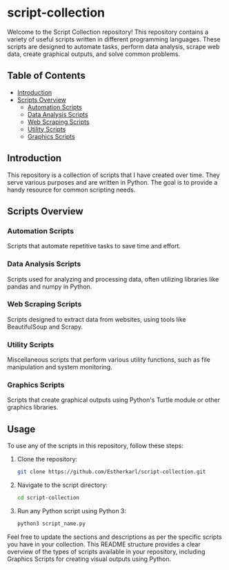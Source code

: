 # script-collection

Welcome to the Script Collection repository! This repository contains a variety of useful scripts written in different programming languages. These scripts are designed to automate tasks, perform data analysis, scrape web data, create graphical outputs, and solve common problems.

## Table of Contents
- [Introduction](#introduction)
- [Scripts Overview](#scripts-overview)
  - [Automation Scripts](#automation-scripts)
  - [Data Analysis Scripts](#data-analysis-scripts)
  - [Web Scraping Scripts](#web-scraping-scripts)
  - [Utility Scripts](#utility-scripts)
  - [Graphics Scripts](#graphics-scripts)  

## Introduction
This repository is a collection of scripts that I have created over time. They serve various purposes and are written in Python. The goal is to provide a handy resource for common scripting needs.

## Scripts Overview

### Automation Scripts
Scripts that automate repetitive tasks to save time and effort.

### Data Analysis Scripts
Scripts used for analyzing and processing data, often utilizing libraries like pandas and numpy in Python.

### Web Scraping Scripts
Scripts designed to extract data from websites, using tools like BeautifulSoup and Scrapy.

### Utility Scripts
Miscellaneous scripts that perform various utility functions, such as file manipulation and system monitoring.

### Graphics Scripts 
Scripts that create graphical outputs using Python's Turtle module or other graphics libraries.

## Usage
To use any of the scripts in this repository, follow these steps:

1. Clone the repository:
    ```bash
    git clone https://github.com/Estherkarl/script-collection.git
    ```
2. Navigate to the script directory:
    ```bash
    cd script-collection
    ```
3. Run any Python script using Python 3:
    ```bash
    python3 script_name.py
    ```

Feel free to update the sections and descriptions as per the specific scripts you have in your collection. This README structure provides a clear overview of the types of scripts available in your repository, including Graphics Scripts for creating visual outputs using Python.
